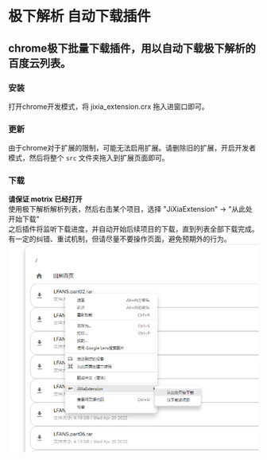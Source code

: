 # 极下解析 自动下载插件

## chrome极下批量下载插件，用以自动下载极下解析的百度云列表。

### 安装
打开chrome开发模式，将 jixia_extension.crx 拖入进窗口即可。  

### 更新
由于chrome对于扩展的限制，可能无法启用扩展。请删除旧的扩展，开启开发者模式，然后将整个 ```src``` 文件夹拖入到扩展页面即可。  

### 下载
**请保证 motrix 已经打开**  
使用极下解析解析列表，然后右击某个项目，选择 "JiXiaExtension" -> "从此处开始下载"  
之后插件将监听下载进度，并自动开始后续项目的下载，直到列表全部下载完成。有一定的纠错、重试机制，但请尽量不要操作页面，避免预期外的行为。  
![usage](img/pic_1.png)
